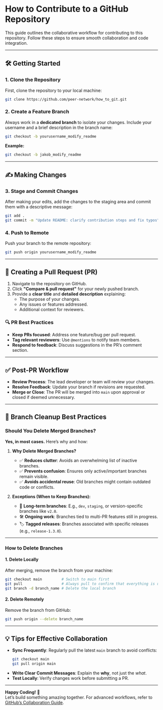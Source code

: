 # How to Contribute to a GitHub Repository  

This guide outlines the collaborative workflow for contributing to this repository. Follow these steps to ensure smooth collaboration and code integration.  

---

## 🛠️ Getting Started  

### 1. Clone the Repository  
First, clone the repository to your local machine:  
```bash  
git clone https://github.com/peer-network/how_to_git.git  
```  

### 2. Create a Feature Branch  
Always work in a **dedicated branch** to isolate your changes. Include your username and a brief description in the branch name:  
```bash  
git checkout -b yourusername_modify_readme  
```  
**Example:**  
```bash  
git checkout -b jakob_modify_readme  
```  

---

## ✍️ Making Changes  

### 3. Stage and Commit Changes  
After making your edits, add the changes to the staging area and commit them with a descriptive message:  
```bash  
git add .  
git commit -m "Update README: clarify contribution steps and fix typos"  
```  

### 4. Push to Remote  
Push your branch to the remote repository:  
```bash  
git push origin yourusername_modify_readme  
```  

---

## 🚀 Creating a Pull Request (PR)  

1. Navigate to the repository on GitHub.  
2. Click **"Compare & pull request"** for your newly pushed branch.  
3. Provide a **clear title** and **detailed description** explaining:  
   - The purpose of your changes.  
   - Any issues or features addressed.  
   - Additional context for reviewers.  

### 🔍 PR Best Practices  
- **Keep PRs focused**: Address one feature/bug per pull request.  
- **Tag relevant reviewers**: Use `@mentions` to notify team members.  
- **Respond to feedback**: Discuss suggestions in the PR’s comment section.  

---

## ✅ Post-PR Workflow  

- **Review Process**: The lead developer or team will review your changes.  
- **Resolve Feedback**: Update your branch if revisions are requested.  
- **Merge or Close**: The PR will be merged into `main` upon approval or closed if deemed unnecessary.  

---

## 🧹 Branch Cleanup Best Practices  

### **Should You Delete Merged Branches?**  
**Yes, in most cases.** Here’s why and how:  

1. **Why Delete Merged Branches?**  
   - ✅ **Reduces clutter**: Avoids an overwhelming list of inactive branches.  
   - ✅ **Prevents confusion**: Ensures only active/important branches remain visible.  
   - ✅ **Avoids accidental reuse**: Old branches might contain outdated code or conflicts.  

2. **Exceptions (When to Keep Branches):**  
   - 🌿 **Long-term branches**: E.g., `dev`, `staging`, or version-specific branches like `v2.0`.  
   - 🛠️ **Ongoing work**: Branches tied to multi-PR features still in progress.  
   - 🏷️ **Tagged releases**: Branches associated with specific releases (e.g., `release-1.3.0`).  

---

### **How to Delete Branches**  

#### 1. Delete Locally  
After merging, remove the branch from your machine:  
```bash  
git checkout main         # Switch to main first  
git pull                  # Always pull to confirm that everything is up to date (your branch is correctly merged into the main branch).  
git branch -d branch_name # Delete the local branch  
```  

#### 2. Delete Remotely  
Remove the branch from GitHub:  
```bash  
git push origin --delete branch_name  
```  

---

## 💡 Tips for Effective Collaboration  

- **Sync Frequently**: Regularly pull the latest `main` branch to avoid conflicts:  
  ```bash  
  git checkout main  
  git pull origin main  
  ```  
- **Write Clear Commit Messages**: Explain the **why**, not just the *what*.  
- **Test Locally**: Verify changes work before submitting a PR.  

---

**Happy Coding!** 🎉  
Let’s build something amazing together. For advanced workflows, refer to [GitHub’s Collaboration Guide](https://docs.github.com/en/get-started/quickstart/github-flow).  
